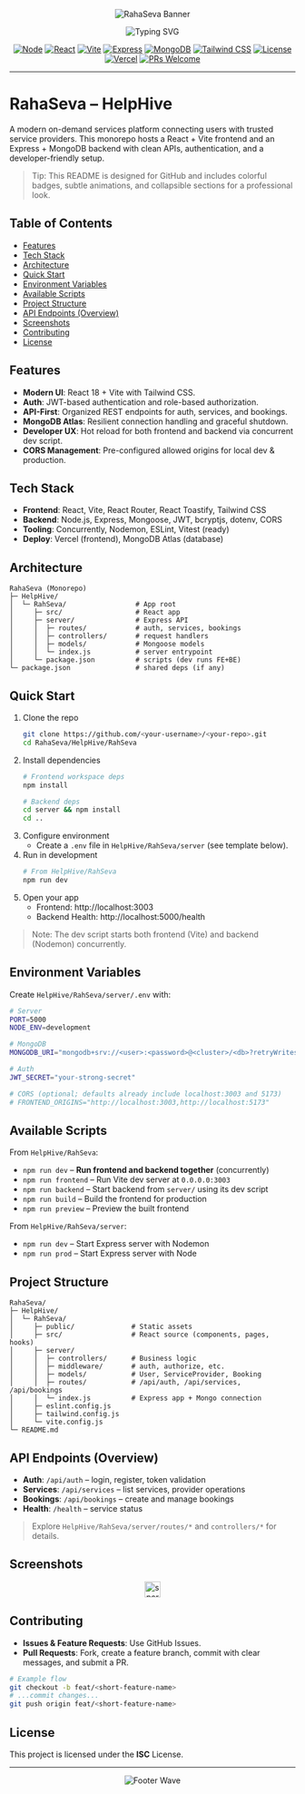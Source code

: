 <!-- prettier-ignore-start -->
<p align="center">
  <img src="https://capsule-render.vercel.app/api?type=waving&color=0:22c55e,100:0ea5e9&height=140&section=header&text=RahaSeva&fontSize=42&fontAlignY=30&fontColor=ffffff&animation=fadeIn" alt="RahaSeva Banner" />
</p>

<p align="center">
  <img src="https://readme-typing-svg.demolab.com?font=Inter&weight=700&size=26&duration=2400&pause=1000&color=22C55E&center=true&vCenter=true&width=900&lines=An+on%E2%80%91demand+services+platform;React+%2B+Vite+Frontend+%7C+Express+%2B+MongoDB+Backend;Fast%2C+Modern%2C+Developer%E2%80%91Friendly" alt="Typing SVG" />
</p>

<p align="center">
  <a href="#"><img alt="Node" src="https://img.shields.io/badge/Node-18%2B-43853D?style=for-the-badge&logo=node.js&logoColor=white"></a>
  <a href="#"><img alt="React" src="https://img.shields.io/badge/React-18-61DAFB?style=for-the-badge&logo=react&logoColor=000"></a>
  <a href="#"><img alt="Vite" src="https://img.shields.io/badge/Vite-7-646CFF?style=for-the-badge&logo=vite&logoColor=fff"></a>
  <a href="#"><img alt="Express" src="https://img.shields.io/badge/Express-4-black?style=for-the-badge&logo=express&logoColor=white"></a>
  <a href="#"><img alt="MongoDB" src="https://img.shields.io/badge/MongoDB-Atlas-01A34D?style=for-the-badge&logo=mongodb&logoColor=white"></a>
  <a href="#"><img alt="Tailwind CSS" src="https://img.shields.io/badge/TailwindCSS-4-38B2AC?style=for-the-badge&logo=tailwindcss&logoColor=white"></a>
  <a href="#"><img alt="License" src="https://img.shields.io/badge/License-ISC-22C55E?style=for-the-badge"></a>
  <a href="https://vercel.com" target="_blank"><img alt="Vercel" src="https://img.shields.io/badge/Powered%20by-Vercel-000?style=for-the-badge&logo=vercel"></a>
  <a href="#contributing"><img alt="PRs Welcome" src="https://img.shields.io/badge/PRs-welcome-0ea5e9?style=for-the-badge&logo=github"></a>
</p>

---

# RahaSeva – HelpHive

A modern on-demand services platform connecting users with trusted service providers. This monorepo hosts a React + Vite frontend and an Express + MongoDB backend with clean APIs, authentication, and a developer-friendly setup.

> Tip: This README is designed for GitHub and includes colorful badges, subtle animations, and collapsible sections for a professional look.

## Table of Contents
- [Features](#features)
- [Tech Stack](#tech-stack)
- [Architecture](#architecture)
- [Quick Start](#quick-start)
- [Environment Variables](#environment-variables)
- [Available Scripts](#available-scripts)
- [Project Structure](#project-structure)
- [API Endpoints (Overview)](#api-endpoints-overview)
- [Screenshots](#screenshots)
- [Contributing](#contributing)
- [License](#license)

## Features
- **Modern UI**: React 18 + Vite with Tailwind CSS.
- **Auth**: JWT-based authentication and role-based authorization.
- **API-First**: Organized REST endpoints for auth, services, and bookings.
- **MongoDB Atlas**: Resilient connection handling and graceful shutdown.
- **Developer UX**: Hot reload for both frontend and backend via concurrent dev script.
- **CORS Management**: Pre-configured allowed origins for local dev & production.

## Tech Stack
- **Frontend**: React, Vite, React Router, React Toastify, Tailwind CSS
- **Backend**: Node.js, Express, Mongoose, JWT, bcryptjs, dotenv, CORS
- **Tooling**: Concurrently, Nodemon, ESLint, Vitest (ready)
- **Deploy**: Vercel (frontend), MongoDB Atlas (database)

## Architecture
```text
RahaSeva (Monorepo)
├─ HelpHive/
│  └─ RahSeva/                 # App root
│     ├─ src/                  # React app
│     ├─ server/               # Express API
│     │  ├─ routes/            # auth, services, bookings
│     │  ├─ controllers/       # request handlers
│     │  ├─ models/            # Mongoose models
│     │  └─ index.js           # server entrypoint
│     └─ package.json          # scripts (dev runs FE+BE)
└─ package.json                # shared deps (if any)
```

## Quick Start
1. Clone the repo
   ```bash
   git clone https://github.com/<your-username>/<your-repo>.git
   cd RahaSeva/HelpHive/RahSeva
   ```
2. Install dependencies
   ```bash
   # Frontend workspace deps
   npm install

   # Backend deps
   cd server && npm install
   cd ..
   ```
3. Configure environment
   - Create a `.env` file in `HelpHive/RahSeva/server` (see template below).
4. Run in development
   ```bash
   # From HelpHive/RahSeva
   npm run dev
   ```
5. Open your app
   - Frontend: http://localhost:3003
   - Backend Health: http://localhost:5000/health

> Note: The dev script starts both frontend (Vite) and backend (Nodemon) concurrently.

## Environment Variables
Create `HelpHive/RahSeva/server/.env` with:
```bash
# Server
PORT=5000
NODE_ENV=development

# MongoDB
MONGODB_URI="mongodb+srv://<user>:<password>@<cluster>/<db>?retryWrites=true&w=majority"

# Auth
JWT_SECRET="your-strong-secret"

# CORS (optional; defaults already include localhost:3003 and 5173)
# FRONTEND_ORIGINS="http://localhost:3003,http://localhost:5173"
```

## Available Scripts
From `HelpHive/RahSeva`:
- `npm run dev` – **Run frontend and backend together** (concurrently)
- `npm run frontend` – Run Vite dev server at `0.0.0.0:3003`
- `npm run backend` – Start backend from `server/` using its dev script
- `npm run build` – Build the frontend for production
- `npm run preview` – Preview the built frontend

From `HelpHive/RahSeva/server`:
- `npm run dev` – Start Express server with Nodemon
- `npm run prod` – Start Express server with Node

## Project Structure
```text
RahaSeva/
├─ HelpHive/
│  └─ RahSeva/
│     ├─ public/              # Static assets
│     ├─ src/                 # React source (components, pages, hooks)
│     ├─ server/
│     │  ├─ controllers/      # Business logic
│     │  ├─ middleware/       # auth, authorize, etc.
│     │  ├─ models/           # User, ServiceProvider, Booking
│     │  ├─ routes/           # /api/auth, /api/services, /api/bookings
│     │  └─ index.js          # Express app + Mongo connection
│     ├─ eslint.config.js
│     ├─ tailwind.config.js
│     └─ vite.config.js
└─ README.md
```

## API Endpoints (Overview)
- **Auth**: `/api/auth` – login, register, token validation
- **Services**: `/api/services` – list services, provider operations
- **Bookings**: `/api/bookings` – create and manage bookings
- **Health**: `/health` – service status

> Explore `HelpHive/RahSeva/server/routes/*` and `controllers/*` for details.

## Screenshots
<p align="center">
  <!-- Replace with your images and captions -->
  <img src="https://github.com/ikatyang/emoji-cheat-sheet/raw/master/public/graphics/emojis/sparkles.png" width="28" alt="sparkles" />
</p>


## Contributing
- **Issues & Feature Requests**: Use GitHub Issues.
- **Pull Requests**: Fork, create a feature branch, commit with clear messages, and submit a PR.

```bash
# Example flow
git checkout -b feat/<short-feature-name>
# ...commit changes...
git push origin feat/<short-feature-name>
```

## License
This project is licensed under the **ISC** License.

---

<p align="center">
  <img src="https://capsule-render.vercel.app/api?type=waving&color=0:0ea5e9,100:22c55e&height=120&section=footer" alt="Footer Wave" />
</p>
<!-- prettier-ignore-end -->
